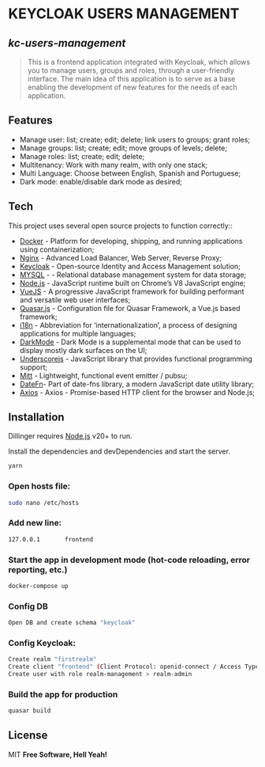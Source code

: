 # KEYCLOAK USERS MANAGEMENT
## _kc-users-management_


> This is a frontend application integrated with Keycloak,
> which allows you to manage users, groups and roles,
> through a user-friendly interface.
> The main idea of this application is to serve as a base
> enabling the development of new features for the needs of each application.

## Features

- Manage user: list; create; edit; delete; link users to groups; grant roles;
- Manage groups: list; create; edit; move groups of levels; delete;
- Manage roles: list; create; edit; delete;
- Multitenancy: Work with many realm, with only one stack;
- Multi Language: Choose between English, Spanish and Portuguese;
- Dark mode: enable/disable dark mode as desired;


## Tech

This project uses several open source projects to function correctly::

- [Docker] - Platform for developing, shipping, and running applications using containerization;
- [Nginx] - Advanced Load Balancer, Web Server, Reverse Proxy;
- [Keycloak] - Open-source Identity and Access Management solution;
- [MYSQL] -  - Relational database management system for data storage;
- [Node.js] - JavaScript runtime built on Chrome’s V8 JavaScript engine;
- [VueJS] - A progressive JavaScript framework for building performant and versatile web user interfaces;
- [Quasar.js] - Configuration file for Quasar Framework, a Vue.js based framework;
- [i18n] - Abbreviation for ‘internationalization’, a process of designing applications for multiple languages;
- [DarkMode] - Dark Mode is a supplemental mode that can be used to display mostly dark surfaces on the UI;
- [Underscorejs] - JavaScript library that provides functional programming support;
- [Mitt] - Lightweight, functional event emitter / pubsu;
- [DateFn]- Part of date-fns library, a modern JavaScript date utility library;
- [Axios] - Axios - Promise-based HTTP client for the browser and Node.js;

## Installation

Dillinger requires [Node.js](https://nodejs.org/) v20+ to run.

Install the dependencies and devDependencies and start the server.

```bash
yarn
```

### Open hosts file:

```sh
sudo nano /etc/hosts
```

### Add new line:

```sh
127.0.0.1       frontend
```

### Start the app in development mode (hot-code reloading, error reporting, etc.)

```bash
docker-compose up
```

### Config DB

```bash
Open DB and create schema "keycloak"
```

### Config Keycloak:

```sh
Create realm "firstrealm"
Create client "frontend" (Client Protocol: openid-connect / Access Type: public)
Create user with role realm-management > realm-admin
```

### Build the app for production

```bash
quasar build
```

## License

MIT
**Free Software, Hell Yeah!**

[//]: # (These are reference links used in the body of this note and get stripped out when the markdown processor does its job. There is no need to format nicely because it shouldn't be seen. Thanks SO - http://stackoverflow.com/questions/4823468/store-comments-in-markdown-syntax)
[Docker]: <https://docs.docker.com/>
[Nginx]: <https://www.nginx.com/>
[Keycloak]: <https://www.keycloak.org/docs-api/21.0.1/rest-api/index.html#_version_information>
[MYSQL]: <https://dev.mysql.com/doc/>
[Node.js]: <https://nodejs.org/docs/latest/api/>
[VueJS]: <http://angularjs.org>
[Quasar.js]: <https://v2.quasar.dev/>
[i18n]: <https://vue-i18n.intlify.dev/>
[DarkMode]: <https://quasar.dev/quasar-plugins/dark#installation>
[Underscorejs]: <https://underscorejs.org/>
[Mitt]: <https://github.com/developit/mitt>
[DateFn]: <https://date-fns.org/docs/Getting-Started>
[Axios]: <https://axios-http.com/docs/intro>

